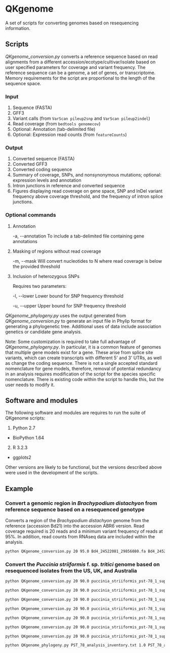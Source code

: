 # QKgenome
A set of scripts for converting genomes based on resequencing information.

## Scripts
<i>QKgenome_conversion.py</i> converts a reference sequence based on read alignments from a different accession/ecotype/cultivar/isolate based on user specified parameters for coverage and variant frequency. The reference sequence can be a genome, a set of genes, or transcriptome. Memory requirements for the script are proportional to the length of the sequence space.

### Input
1. Sequence (FASTA)
2. GFF3
3. Variant calls (from `VarScan pileup2snp` and `VarScan pileup2indel`)
4. Read coverage (from `bedtools genomecov`)
5. Optional: Annotation (tab-delimited file)
6. Optional: Expression read counts (from `featureCounts`)

### Output
1. Converted sequence (FASTA)
2. Converted GFF3
3. Converted coding sequence
4. Summary of coverage, SNPs, and nonsynonymous mutations; optional: expression levels and annotation
5. Intron junctions in reference and converted sequence
6. Figures displaying read coverage on gene space, SNP and InDel variant frequency above coverage threshold, and the frequency of intron splice junctions.

### Optional commands
1. Annotation

   -a, --annotation   To include a tab-delimited file containing gene annotations
2. Masking of regions without read coverage

   -m, --mask         Will convert nucleotides to N where read coverage is below the provided threshold
3. Inclusion of heterozygous SNPs

   Requires two parameters:
   
      -l, --lower     Lower bound for SNP frequency threshold
      
      -u, --upper     Upper bound for SNP frequency threshold

<i>QKgenome_phylogeny.py</i> uses the output generated from <i>QKgenome_conversion.py</i> to generate an input file in Phylip format for generating a phylogenetic tree. Additional uses of data include association genetics or candidate gene analysis.

Note: Some customization is required to take full advantage of <i>QKgenome_phylogeny.py</i>. In particular, it is a common feature of genomes that multiple gene models exist for a gene. These arise from splice site variants, which can create transcripts with different 5' and 3' UTRs, as well as change the coding sequence. There is not a single accepted standard nomenclature for gene models, therefore, removal of potential redundancy in an analysis requires modification of the script for the species specific nomenclature. There is existing code within the script to handle this, but the user needs to modify it.

## Software and modules
The following software and modules are requires to run the suite of QKgenome scripts:

1. Python 2.7
  * BioPython 1.64
2. R 3.2.3
  * ggplots2

Other versions are likely to be functional, but the versions described above were used in the development of the scripts.

## Example
### Convert a genomic region in <i>Brachypodium distachyon</i> from reference sequence based on a resequenced genotype
Converts a region of the <i>Brachypodium distachyon</i> genome from the reference (accession Bd21) into the accession ABR6 version. Read coverage required is 20 reads and a minimum variant frequency of reads at 95%. In addition, read counts from RNAseq data are included within the analysis.
```bash
python QKgenome_conversion.py 20 95.0 Bd4_24522081_29856080.fa Bd4_24522081_29856080.gff3 Yrr1_Jer1_sorted.rmdup.pileup2snp.txt Yrr1_Jer1_sorted.rmdup.pileup2indel.txt Yrr1_Jer1_sorted.rmdup.genomecov.txt Yrr1_Jer1 Yrr1_Jer1_reference_Jer1_RNAseq_tophat_readCounts.txt
```

### Convert the <i>Puccinia striiformis</i> f. sp. <i>tritici</i> genome based on resequenced isolates from the US, UK, and Australia
```bash
python QKgenome_conversion.py 20 90.0 puccinia_striiformis_pst-78_1_supercontigs.fasta puccinia_striiformis_pst-78_1_transcripts.gff3 PST_PST_104E137A-_RNAseq_sorted.rmdup.pileup2snp.txt PST_PST_104E137A-_RNAseq_sorted.rmdup.pileup2indel.txt PST_PST_104E137A-_RNAseq_sorted.genomecov.txt PST_78_PST_104E137A-_RNAseq

python QKgenome_conversion.py 20 90.0 puccinia_striiformis_pst-78_1_supercontigs.fasta puccinia_striiformis_pst-78_1_transcripts.gff3 PSH_B012_RNAseq_trimmomatic_sorted.pileup2snp.txt PSH_B012_RNAseq_trimmomatic_sorted.pileup2indel.txt PSH_B012_RNAseq_trimmomatic_sorted.genomecov.txt PST_78_PSH_B012_RNAseq

python QKgenome_conversion.py 20 90.0 puccinia_striiformis_pst-78_1_supercontigs.fasta puccinia_striiformis_pst-78_1_transcripts.gff3 PST_0821_gDNA_trimmomatic_sorted.rmdup.pileup2snp.txt PST_0821_gDNA_trimmomatic_sorted.rmdup.pileup2indel.txt PST_0821_gDNA_trimmomatic_sorted.rmdup.genomecov.txt PST_78_PST_0821_gDNA

python QKgenome_conversion.py 20 90.0 puccinia_striiformis_pst-78_1_supercontigs.fasta puccinia_striiformis_pst-78_1_transcripts.gff3 PST_08501_gDNA_trimmomatic_sorted.rmdup.pileup2snp.txt PST_08501_gDNA_trimmomatic_sorted.rmdup.pileup2indel.txt PST_08501_gDNA_trimmomatic_sorted.rmdup.genomecov.txt PST_78_PST_08501_gDNA

python QKgenome_conversion.py 20 90.0 puccinia_striiformis_pst-78_1_supercontigs.fasta puccinia_striiformis_pst-78_1_transcripts.gff3 PST_1108_gDNA_trimmomatic_sorted.rmdup.pileup2snp.txt PST_1108_gDNA_trimmomatic_sorted.rmdup.pileup2indel.txt PST_1108_gDNA_trimmomatic_sorted.rmdup.genomecov.txt PST_78_PST_1108_gDNA

python QKgenome_conversion.py 20 90.0 puccinia_striiformis_pst-78_1_supercontigs.fasta puccinia_striiformis_pst-78_1_transcripts.gff3 PST_1108_RNAseq_trimmomatic_sorted.pileup2snp.txt PST_1108_RNAseq_trimmomatic_sorted.pileup2indel.txt PST_1108_RNAseq_trimmomatic_sorted.genomecov.txt PST_78_PST_1108_RNAseq

python QKgenome_conversion.py 20 90.0 puccinia_striiformis_pst-78_1_supercontigs.fasta puccinia_striiformis_pst-78_1_transcripts.gff3 PST_78_gDNA_trimmomatic_sorted.rmdup.pileup2snp.txt PST_78_gDNA_trimmomatic_sorted.rmdup.pileup2indel.txt PST_78_gDNA_trimmomatic_sorted.rmdup.genomecov.txt PST_78_PST_78_reference

python QKgenome_phylogeny.py PST_78_analysis_inventory.txt 1.0 PST_78_analysis_information.txt PST_78_analysis_1.0.phy
```

